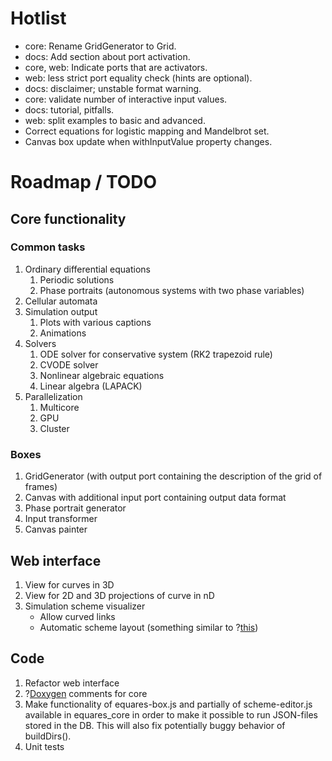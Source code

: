 # Hotlist
* core: Rename GridGenerator to Grid.
* docs: Add section about port activation.
* core, web: Indicate ports that are activators.
* web: less strict port equality check (hints are optional).
* docs: disclaimer; unstable format warning.
* core: validate number of interactive input values.
* docs: tutorial, pitfalls.
* web: split examples to basic and advanced.
* Correct equations for logistic mapping and Mandelbrot set.
* Canvas box update when withInputValue property changes.

# Roadmap / TODO

## Core functionality
### Common tasks
1. Ordinary differential equations
   1. Periodic solutions
   2. Phase portraits (autonomous systems with two phase variables)
2. Cellular automata
3. Simulation output
   1. Plots with various captions
   2. Animations
4. Solvers
   1. ODE solver for conservative system (RK2 trapezoid rule)
   2. CVODE solver
   3. Nonlinear algebraic equations
   4. Linear algebra (LAPACK)
5. Parallelization
   1. Multicore
   2. GPU
   3. Cluster

### Boxes
1. GridGenerator (with output port containing the description of the grid of frames)
2. Canvas with additional input port containing output data format
3. Phase portrait generator
4. Input transformer
5. Canvas painter

## Web interface
1. View for curves in 3D
2. View for 2D and 3D projections of curve in nD
3. Simulation scheme visualizer
   * Allow curved links
   * Automatic scheme layout (something similar to ?[this](http://bl.ocks.org/d3noob/5141278))

## Code
1. Refactor web interface
2. ?[Doxygen](http://www.doxygen.org) comments for core
3. Make functionality of equares-box.js and partially of scheme-editor.js available in equares_core
   in order to make it possible to run JSON-files stored in the DB. This will also fix potentially
   buggy behavior of buildDirs().
4. Unit tests
